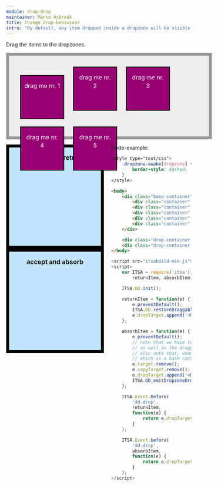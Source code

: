 ```yaml
---
module: drag-drop
maintainer: Marco Asbreuk
title: Change drop-behaviour
intro: "By default, any item dropped inside a dropzone will be visible inside the dropzone. To change this, you can subscribe to the before-<b>dd-drop</b> event and preventDefault()."
---
```


<style type="text/css">
    .base-container {
        width: 100%;
        height: 180px;
        background-color: #EEE;
        border: solid 8px #999;
        margin-bottom: 1em;
        padding: 20px;
    }
    .container {
        margin: 10px;
        height: 100px;
        width: 100px;
        background-color: #990073;
        border: 2px solid #000;
        display: inline-block;
        *display: inline;
        *zoom: 1;
        color: #FFF;
        text-align: center;
        font-size: 16px;
        line-height: 1.4em;
        padding: 16px 8px 0;
    }
    .drop-container {
        width: 250px;
        height: 250px;
        border: solid 8px #000;
        background-color: #c0e5fd;
        display: inline-block;
        *display: inline;
        *zoom: 1;
        float: left;
        margin-right: 20px;
        text-align: center;
        font-size: 17px;
        padding-top: 18px;
    }
    .body-content.module p.spaced {
        margin-top: 290px;
    }
    .dropzone-awake[dropzone] {
        border-style: dashed;
    }
</style>

Drag the items to the dropzones.

<div class="base-container">
    <div class="container" dd-draggable="true" dd-dropzone=".drop-container">drag me nr. 1</div>
    <div class="container" dd-draggable="true" dd-dropzone=".drop-container">drag me nr. 2</div>
    <div class="container" dd-draggable="true" dd-dropzone=".drop-container">drag me nr. 3</div>
    <div class="container" dd-draggable="true" dd-dropzone=".drop-container">drag me nr. 4</div>
    <div class="container" dd-draggable="true" dd-dropzone=".drop-container">drag me nr. 5</div>
</div>

<div class="drop-container return" dropzone="true"><b>accept and return</b><br></div>
<div class="drop-container absorb" dropzone="true"><b>accept and absorb</b><br></div>

<p class="spaced">Code-example:</p>

```css
<style type="text/css">
    .dropzone-awake[dropzone] {
        border-style: dashed;
    }
</style>
```

```html
<body>
    <div class="base-container">
        <div class="container" dd-draggable="true" dd-dropzone=".drop-container">drag me nr. 1</div>
        <div class="container" dd-draggable="true" dd-dropzone=".drop-container">drag me nr. 2</div>
        <div class="container" dd-draggable="true" dd-dropzone=".drop-container">drag me nr. 3</div>
        <div class="container" dd-draggable="true" dd-dropzone=".drop-container">drag me nr. 4</div>
        <div class="container" dd-draggable="true" dd-dropzone=".drop-container">drag me nr. 5</div>
    </div>

    <div class="drop-container return" dropzone="true"><b>accept and return</b><br></div>
    <div class="drop-container absorb" dropzone="true"><b>accept and absorb</b><br></div>
</body>
```

```js
<script src="itsabuild-min.js"></script>
<script>
    var ITSA = require('itsa'),
        returnItem, absorbItem;

    ITSA.DD.init();

    returnItem = function(e) {
        e.preventDefault();
        ITSA.DD.restoreDraggables();
        e.dropTarget.append('<br>'+e.target.getText()+' added');
    };

    absorbItem = function(e) {
        e.preventDefault();
        // note that we have to remove both the nodes: original e.target
        // as well as the draggable: e.copyTarget.
        // also note that, when dragging multiple draggables, we have to handle e.relatives
        // which is a hash containing all draggable nodes as well as their originals.
        e.target.remove();
        e.copyTarget.remove();
        e.dropTarget.append('<br>'+e.target.getText()+' added');
        ITSA.DD_emitDropzoneDrop(e); // fire the dropzone-drop event
    };

    ITSA.Event.before(
        'dd-drop',
        returnItem,
        function(e) {
            return e.dropTarget && e.dropTarget.hasClass('return');
        }
    );

    ITSA.Event.before(
        'dd-drop',
        absorbItem,
        function(e) {
            return e.dropTarget && e.dropTarget.hasClass('absorb');
        }
    );
</script>
```

<script src="../../dist/itsabuild-min.js"></script>
<script>
    var ITSA = require('itsa'),
        returnItem, absorbItem;

    ITSA.DD.init();

    returnItem = function(e) {
        e.preventDefault();
        ITSA.DD.restoreDraggables();
        e.dropTarget.append('<br>'+e.target.getText()+' added');
    };

    absorbItem = function(e) {
        e.preventDefault();
        // note that we have to remove both the nodes: original e.target
        // as well as the draggable: e.copyTarget.
        // also note that, when dragging multiple draggables, we have to handle e.relatives
        // which is a hash containing all draggable nodes as well as their originals.
        e.dropTarget.append('<br>'+e.target.getText()+' added');
        e.sourceNode.remove();
        e.dragNode.remove();
        ITSA.DD._emitDropzoneDrop(e); // fire the dropzone-drop event
    };

    ITSA.Event.before(
        'dd-drop',
        returnItem,
        function(e) {
            return e.dropTarget && e.dropTarget.hasClass('return');
        }
    );

    ITSA.Event.before(
        'dd-drop',
        absorbItem,
        function(e) {
            return e.dropTarget && e.dropTarget.hasClass('absorb');
        }
    );
</script>
